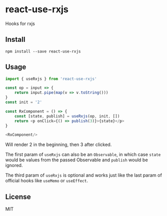 # react-use-rxjs

Hooks for rxjs

## Install

```
npm install --save react-use-rxjs
```

## Usage

```js
import { useRxjs } from 'react-use-rxjs'

const op = input => {
    return input.pipe(map(v => v.toString()))
}
const init = '2'

const RxComponent = () => {
    const [state, publish] = useRxjs(op, init, [])
    return <p onClick={() => publish(3)}>{state}</p>
}

<RxComponent/>

```

Will render 2 in the beginning, then 3 after clicked.

The first param of `useRxjs` can also be an `Observable`, in which case `state` would be values from the passed Observable and `publish` would be ignored.

The third param of `useRxjs` is optional and works just like the last param of official hooks like `useMemo` or `useEffect`.

## License

MIT
